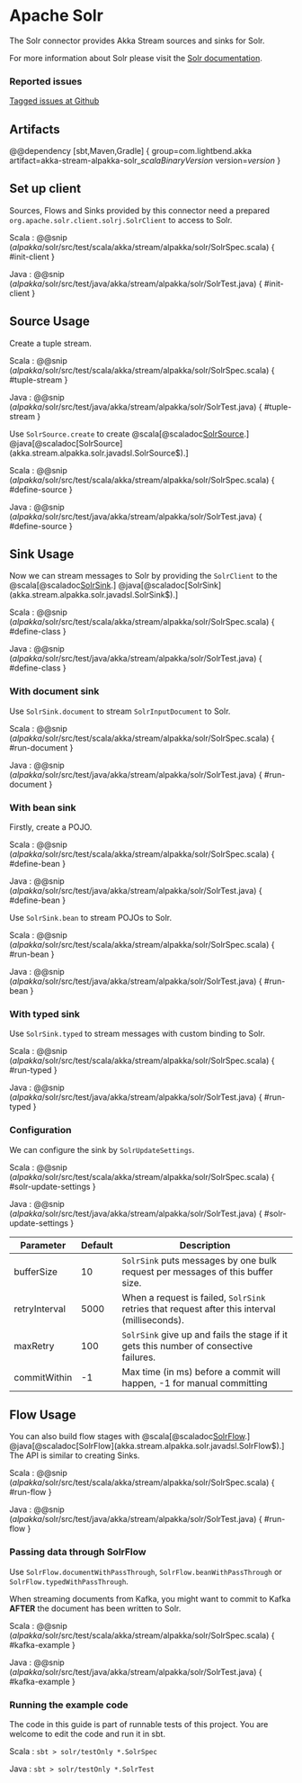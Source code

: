 # Apache Solr

The Solr connector provides Akka Stream sources and sinks for Solr.

For more information about Solr please visit the [Solr documentation](http://lucene.apache.org/solr/resources.html).

### Reported issues

[Tagged issues at Github](https://github.com/akka/alpakka/labels/p%3Asolr)

## Artifacts

@@dependency [sbt,Maven,Gradle] {
  group=com.lightbend.akka
  artifact=akka-stream-alpakka-solr_$scalaBinaryVersion$
  version=$version$
}

## Set up client

Sources, Flows and Sinks provided by this connector need a prepared `org.apache.solr.client.solrj.SolrClient` to
access to Solr.


Scala
: @@snip ($alpakka$/solr/src/test/scala/akka/stream/alpakka/solr/SolrSpec.scala) { #init-client }

Java
: @@snip ($alpakka$/solr/src/test/java/akka/stream/alpakka/solr/SolrTest.java) { #init-client }


## Source Usage

Create a tuple stream.

Scala
: @@snip ($alpakka$/solr/src/test/scala/akka/stream/alpakka/solr/SolrSpec.scala) { #tuple-stream }

Java
: @@snip ($alpakka$/solr/src/test/java/akka/stream/alpakka/solr/SolrTest.java) { #tuple-stream }


Use `SolrSource.create` to create 
@scala[@scaladoc[SolrSource](akka.stream.alpakka.solr.scaladsl.SolrSource$).]
@java[@scaladoc[SolrSource](akka.stream.alpakka.solr.javadsl.SolrSource$).]


Scala
: @@snip ($alpakka$/solr/src/test/scala/akka/stream/alpakka/solr/SolrSpec.scala) { #define-source }

Java
: @@snip ($alpakka$/solr/src/test/java/akka/stream/alpakka/solr/SolrTest.java) { #define-source }

## Sink Usage

Now we can stream messages to Solr by providing the `SolrClient` to the
@scala[@scaladoc[SolrSink](akka.stream.alpakka.solr.scaladsl.SolrSink$).]
@java[@scaladoc[SolrSink](akka.stream.alpakka.solr.javadsl.SolrSink$).]


Scala
: @@snip ($alpakka$/solr/src/test/scala/akka/stream/alpakka/solr/SolrSpec.scala) { #define-class }

Java
: @@snip ($alpakka$/solr/src/test/java/akka/stream/alpakka/solr/SolrTest.java) { #define-class }

### With document sink

Use `SolrSink.document` to stream `SolrInputDocument` to Solr.


Scala
: @@snip ($alpakka$/solr/src/test/scala/akka/stream/alpakka/solr/SolrSpec.scala) { #run-document }

Java
: @@snip ($alpakka$/solr/src/test/java/akka/stream/alpakka/solr/SolrTest.java) { #run-document }

### With bean sink

Firstly, create a POJO.

Scala
: @@snip ($alpakka$/solr/src/test/scala/akka/stream/alpakka/solr/SolrSpec.scala) { #define-bean }

Java
: @@snip ($alpakka$/solr/src/test/java/akka/stream/alpakka/solr/SolrTest.java) { #define-bean }

Use `SolrSink.bean` to stream POJOs to Solr.


Scala
: @@snip ($alpakka$/solr/src/test/scala/akka/stream/alpakka/solr/SolrSpec.scala) { #run-bean }

Java
: @@snip ($alpakka$/solr/src/test/java/akka/stream/alpakka/solr/SolrTest.java) { #run-bean }

### With typed sink

Use `SolrSink.typed` to stream messages with custom binding to Solr.


Scala
: @@snip ($alpakka$/solr/src/test/scala/akka/stream/alpakka/solr/SolrSpec.scala) { #run-typed }

Java
: @@snip ($alpakka$/solr/src/test/java/akka/stream/alpakka/solr/SolrTest.java) { #run-typed }

### Configuration

We can configure the sink by `SolrUpdateSettings`.


Scala
: @@snip ($alpakka$/solr/src/test/scala/akka/stream/alpakka/solr/SolrSpec.scala) { #solr-update-settings }

Java
: @@snip ($alpakka$/solr/src/test/java/akka/stream/alpakka/solr/SolrTest.java) { #solr-update-settings }


| Parameter           | Default | Description                                                                                            |
| ------------------- | ------- | ------------------------------------------------------------------------------------------------------ |
| bufferSize          | 10      | `SolrSink` puts messages by one bulk request per messages of this buffer size.                |
| retryInterval       | 5000    | When a request is failed, `SolrSink` retries that request after this interval (milliseconds). |
| maxRetry            | 100     | `SolrSink` give up and fails the stage if it gets this number of consective failures.         | 
| commitWithin        | -1      | Max time (in ms) before a commit will happen, -1 for manual committing |

## Flow Usage

You can also build flow stages with
@scala[@scaladoc[SolrFlow](akka.stream.alpakka.solr.scaladsl.SolrFlow$).]
@java[@scaladoc[SolrFlow](akka.stream.alpakka.solr.javadsl.SolrFlow$).]
The API is similar to creating Sinks.

Scala
: @@snip ($alpakka$/solr/src/test/scala/akka/stream/alpakka/solr/SolrSpec.scala) { #run-flow }

Java
: @@snip ($alpakka$/solr/src/test/java/akka/stream/alpakka/solr/SolrTest.java) { #run-flow }

### Passing data through SolrFlow

Use `SolrFlow.documentWithPassThrough`, `SolrFlow.beanWithPassThrough` or `SolrFlow.typedWithPassThrough`.

When streaming documents from Kafka, you might want to commit to Kafka **AFTER** the document has been written to Solr.

Scala
: @@snip ($alpakka$/solr/src/test/scala/akka/stream/alpakka/solr/SolrSpec.scala) { #kafka-example }

Java
: @@snip ($alpakka$/solr/src/test/java/akka/stream/alpakka/solr/SolrTest.java) { #kafka-example }


### Running the example code

The code in this guide is part of runnable tests of this project. You are welcome to edit the code and run it in sbt.

Scala
:   ```
    sbt
    > solr/testOnly *.SolrSpec
    ```

Java
:   ```
    sbt
    > solr/testOnly *.SolrTest
    ```
